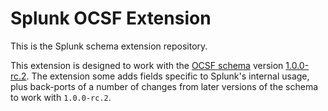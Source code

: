 # Splunk OCSF Extension
This is the Splunk schema extension repository.

This extension is designed to work with the [OCSF schema](https://github.com/ocsf/ocsf-schema) version [1.0.0-rc.2](https://github.com/ocsf/ocsf-schema/tree/v1.0.0-rc.2). The extension some adds fields specific to Splunk's internal usage, plus back-ports of a number of changes from later versions of the schema to work with `1.0.0-rc.2`.
